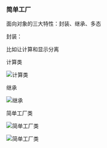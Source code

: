 ### 简单工厂

面向对象的三大特性：封装、继承、多态

封装：

比如让计算和显示分离

计算类

![计算类](https://github.com/my1622/DesignPattern/blob/master/%E8%AE%BE%E8%AE%A1%E6%A8%A1%E5%BC%8F%E4%BB%8B%E7%BB%8D/Day01-%E7%AE%80%E5%8D%95%E5%B7%A5%E5%8E%82%E6%A8%A1%E5%BC%8F/%E8%BF%90%E7%AE%97%E7%B1%BB.png?raw=true)

继承

![继承](https://github.com/my1622/DesignPattern/blob/master/%E8%AE%BE%E8%AE%A1%E6%A8%A1%E5%BC%8F%E4%BB%8B%E7%BB%8D/Day01-%E7%AE%80%E5%8D%95%E5%B7%A5%E5%8E%82%E6%A8%A1%E5%BC%8F/inherit.png?raw=true)

简单工厂类

![简单工厂类](https://github.com/my1622/DesignPattern/blob/master/%E8%AE%BE%E8%AE%A1%E6%A8%A1%E5%BC%8F%E4%BB%8B%E7%BB%8D/Day01-%E7%AE%80%E5%8D%95%E5%B7%A5%E5%8E%82%E6%A8%A1%E5%BC%8F/%E7%AE%80%E5%8D%95%E5%B7%A5%E5%8E%82%E7%B1%BB1.png?raw=true)

![简单工厂类](https://github.com/my1622/DesignPattern/blob/master/%E8%AE%BE%E8%AE%A1%E6%A8%A1%E5%BC%8F%E4%BB%8B%E7%BB%8D/Day01-%E7%AE%80%E5%8D%95%E5%B7%A5%E5%8E%82%E6%A8%A1%E5%BC%8F/%E7%AE%80%E5%8D%95%E5%B7%A5%E5%8E%82%E7%B1%BB2.png?raw=true)
